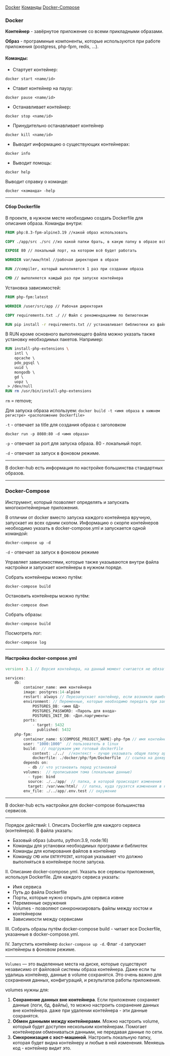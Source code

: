 [Docker](#Docker)
[Команды](#Команды)
[Docker-Compose](#Docker-compose)
### Docker

**Контейнер** - завёрнутое приложение со всеми прикладными образами.

**Образ** - программные компоненты, которые используются при работе приложения (postgress, php-fpm, redis, ...).

#### Команды:
- Стартует контейнер:
```
docker start <name/id>
```

- Ставит контейнер на паузу:
```
docker pause <name/id>
```

- Останавливает контейнер:
```
docker stop <name/id>
```

- Принудительно останавливает контейнер
```
docker kill <name/id>
```

- Выводит информацию о существующих контейнерах:
```
docker info
```

- Выводит помощь:
```
docker help
```

Выводит справку о команде:
```
docker <команда> -help
```

----
#### Сбор Dockerfile
В проекте, в нужном месте необходимо создать Dockerfile для описания образа.
Команды внутри:
```Dockerfile
FROM php:8.3-fpm-alpine3.19 //какой образ использовать

COPY ./app/src ./src //из какой папки брать, в какую папку в образе всё записывать

EXPOSE 80 // локальный порт, на котором всё будет работать

WORKDIR var/www/html //рабочая директория в образе

RUN //compiler, который выполняется 1 раз при создании образа

CMD // выполняется каждый раз при запуске контейнера
```

Установка зависимостей:
```Dockerfile
FROM php-fpm:latest

WORKDIR /user/src/app // Рабочая директория

COPY requirements.txt ./ // Файл с рекомендациями по билиотекам

RUN pip install -r requirements.txt // устанавливает библиотеки из файла
```

В RUN кроме основного выполняющего файла можно указать также установку необходимых пакетов.
Например:
```Dockerfile
RUN install-php-extensions \  
    intl \  
    opcache \  
    pdo_pgsql \  
    uuid \  
    mongodb \  
    gd \  
    uopz \  
 > /dev/null  
RUN rm /usr/bin/install-php-extensions
```

`rm` = remove;

Для запуска образа используем:
`docker build -t <имя образа в нижнем регистре> <расположение Dockerfile>`

`-t` - отвечает за title для создания образа с заголовком

`docker run -p 8080:80 -d <имя образа>`

`-p` - отвечает за port для запуска образа. 80 - локальный порт.

`-d` - отвечает за запуск в фоновом режиме.

----
В docker-hub есть информация по настройке большинства стандартных образов.

----

### Docker-Compose

Инструмент, который позволяет определять и запускать многоконтейнерные приложения. 

В отличии от docker вместо запуска каждого контейнера вручную, запускает их всех одним скопом.
Информацию о скорпе контейнеров необходимо указать в docker-compose.yml и запускается одной командой: 
```
docker-compose up -d
```

`-d` - отвечает за запуск в фоновом режиме

Управляет зависимостями, которые также указываются внутри файла настройки и запускает контейнеры в нужном поряде.

Собрать контейнеры можно путём:
```
docker-compose build
```

Остановить контейнеры можно путём:
```
docker-compose down
```

Собрать образы:
```
docker-compose build
```

Посмотреть лог:
```
docker-compose log
```
----
#### Настройка docker-compose.yml
```d
version: 3.1 // Версия контейнера, на данный момент считается не обязательным

services:
	db: 
		container_name: имя контейнера
		image: postgres:14-alpine
		restart: always // Перезапускает контейнер, если возникли ошибки в образе.
		environment: // Переменные, которые необходимо передать при запуске сервиса
			POSTGRES_DB: <имя БД>
			POSTGRES_PASSWORD: <Пароль для входа>
			POSTGRES_INIT_DB: <Доп.паргументы>
		ports:
			- target: 5432
			  published: 5432
	php-fpm:  
		container_name: ${COMPOSE_PROJECT_NAME}-php-fpm // имя контейнера
		user: "1000:1000"  // пользователь в linux
		build:  // подгружаем уже готовый dockerFile
		    context: ./../  //контекст - лучше указывать общую папку app для того чтобы подтянуть все возможные файлы внутри контекста
		    dockerfile: ./docker/php/fpm/Dockerfile  // ссылка на докер файл
		depends on: 
		  - db // что установить перед установкой
		volumes:  // прописываем тома (локальные данные)
		  - type: bind  
	      source: ./../app/  // папка, в которой происходят изменения
	      target: /var/www/html/  // папка, куда грузятся изменения в контейнер
		env_file: ./../app/.env.test // окружение
```

----
В docker-hub есть настройки для docker-compose большинства сервисов.

----
Порядок действий:
I. Описать Dockerfile для каждого сервиса (контейнера). В файла указать:
- Базовый образ (ubuntu, python:3.9, node:16)
- Команды для установки необходимых программ и библиотек
- Команды для копирования файлов в контейнер
- Команду `CMD` или `ENTRYPOINT`, которая указывает что должно выполняться в контейнере после запуска.

II. Описание docker-compose.yml. Указать все сервисы приложения, используя Dockerfile. Для каждого сервиса указать:
- Имя сервиса
- Путь до файла Dockerfile
- Порты, которые нужно открыть для сервиса извне
- Переменные окружения
- Volumes - позволяют синхронизировать файлы между хостом и контейнером
- Зависимости между сервисами

III. Собрать образы путём docker-compose build - читает все Dockerfile, указанные в docker-compose.yml.

IV. Запустить контейнер `docker-compose up -d`. Флаг `-d` запускает контейнеры в фоновом режиме.

----
`Volumes` — это выделенные места на диске, которые существуют независимо от файловой системы образа контейнера. Даже если ты удалишь контейнер, данные в volume сохранятся. Это очень важно для сохранения данных, конфигураций, и результатов работы приложения.

volumes нужны для:
1. **Сохранение данных вне контейнера**. Если приложение сохраняет данные (логи, бд, файлы), то можно настроить сохранение данных вне контейнера. даже при удалении контейнера - эти данные сохранятся.
2. **Обмен данными между контейнерами**. Можно настроить volume, который будет доступен нескольким контейнерам. Помогает контейнерам обмениваться данными, не передавая данные по сети.
3. **Синхронизация с хост-машиной**. Настроить локальную папку, которая будет видна контейнеру и любые в ней изменения. Меняешь код - контейнер видит это.